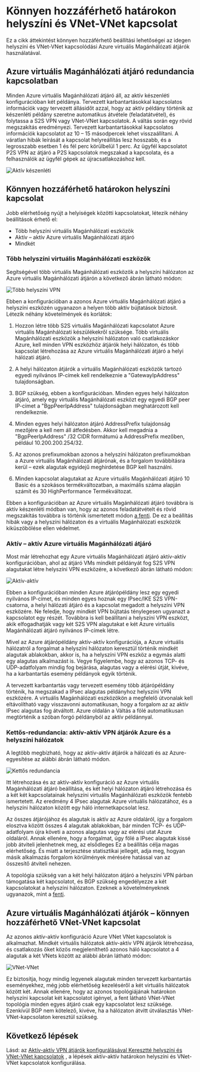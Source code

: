 <properties
   pageTitle="Az Azure virtuális Magánhálózati átjárók könnyen hozzáférhető konfigurációk áttekintése |} Microsoft Azure"
   description="Ez a cikk áttekintést nyújt Azure virtuális Magánhálózati átjárók használatával könnyen hozzáférhető beállítási lehetőségeket."
   services="vpn-gateway"
   documentationCenter="na"
   authors="yushwang"
   manager="rossort"
   editor=""
   tags=""/>

<tags
   ms.service="vpn-gateway"
   ms.devlang="na"
   ms.topic="article"
   ms.tgt_pltfrm="na"
   ms.workload="infrastructure-services"
   ms.date="09/24/2016"
   ms.author="yushwang"/>

# <a name="highly-available-cross-premises-and-vnet-to-vnet-connectivity"></a>Könnyen hozzáférhető határokon helyszíni és VNet-VNet kapcsolat

Ez a cikk áttekintést könnyen hozzáférhető beállítási lehetőségei az idegen helyszíni és VNet-VNet kapcsolódási Azure virtuális Magánhálózati átjárók használatával.

## <a name = "activestandby"></a>Azure virtuális Magánhálózati átjáró redundancia kapcsolatban

Minden Azure virtuális Magánhálózati átjáró áll, az aktív készenléti konfigurációban két példánya. Tervezett karbantartásokkal kapcsolatos információk vagy tervezett állásidőt azzal, hogy az aktív példány történik az készenléti példány szeretne automatikus átvétele (feladatátvétel), és folytassa a S2S VPN vagy VNet-VNet kapcsolatok. A váltás során egy rövid megszakítás eredményezi. Tervezett karbantartásokkal kapcsolatos információk kapcsolatot az 10 – 15 másodpercek lehet visszaállítani. A váratlan hibák leírását a kapcsolat helyreállítás lesz hosszabb, és a legrosszabb esetben 1 és fél perc körülbelül 1 perc. Az ügyfél kapcsolatot P2S VPN az átjáró a P2S kapcsolatok megszakad a kapcsolata, és a felhasználók az ügyfél gépek az újracsatlakozáshoz kell.

![Aktív készenléti](./media/vpn-gateway-highlyavailable/active-standby.png)

## <a name="highly-available-cross-premises-connectivity"></a>Könnyen hozzáférhető határokon helyszíni kapcsolat

Jobb elérhetőség nyújt a helyiségek közötti kapcsolatokat, létezik néhány beállítások érhető el:

- Több helyszíni virtuális Magánhálózati eszközök
- Aktív – aktív Azure virtuális Magánhálózati átjáró
- Mindkét

### <a name = "activeactiveonprem"></a>Több helyszíni virtuális Magánhálózati eszközök

Segítségével több virtuális Magánhálózati eszközök a helyszíni hálózaton az Azure virtuális Magánhálózati átjárón a következő ábrán látható módon:

![Több helyszíni VPN](./media/vpn-gateway-highlyavailable/multiple-onprem-vpns.png)

Ebben a konfigurációban a azonos Azure virtuális Magánhálózati átjáró a helyszíni eszközén ugyanazon a helyen több aktív bújtatások biztosít. Létezik néhány követelmények és korlátok:

1. Hozzon létre több S2S virtuális Magánhálózati kapcsolatot Azure virtuális Magánhálózati készülékekről szüksége. Több virtuális Magánhálózati eszközök a helyszíni hálózaton való csatlakozáskor Azure, kell minden VPN eszközhöz átjárók helyi hálózaton, és több kapcsolat létrehozása az Azure virtuális Magánhálózati átjáró a helyi hálózati átjáró.

2. A helyi hálózaton átjárók a virtuális Magánhálózati eszközök tartozó egyedi nyilvános IP-címek kell rendelkeznie a "GatewayIpAddress" tulajdonságban.

3. BGP szükség, ebben a konfigurációban. Minden egyes helyi hálózaton átjáró, amely egy virtuális Magánhálózati eszközt egy egyedi BGP peer IP-címet a "BgpPeerIpAddress" tulajdonságban meghatározott kell rendelkeznie.

4. Minden egyes helyi hálózaton átjáró AddressPrefix tulajdonság mezőjére a kell nem áll átfedésben. Akkor kell megadnia a "BgpPeerIpAddress" /32 CIDR formátumú a AddressPrefix mezőben, például 10.200.200.254/32.

5. Az azonos prefixumokban azonos a helyszíni hálózaton prefixumokban a Azure virtuális Magánhálózati átjárónak, és a forgalom továbbításra kerül – ezek alagutak egyidejű meghirdetése BGP kell használni.

6. Minden kapcsolat alagutakat az Azure virtuális Magánhálózati átjáró 10 Basic és a szokásos termékváltozatban, a maximális száma alapján számít és 30 HighPerformance Termékváltozat. 

Ebben a konfigurációban az Azure virtuális Magánhálózati átjáró továbbra is aktív készenléti módban van, hogy az azonos feladatátvételt és rövid megszakítás továbbra is történik ismertetett módon [a fenti](#activestandby). De ez a beállítás hibák vagy a helyszíni hálózaton és a virtuális Magánhálózati eszközök kiküszöbölése ellen védelmet.
 
### <a name="active-active-azure-vpn-gateway"></a>Aktív – aktív Azure virtuális Magánhálózati átjáró

Most már létrehozhat egy Azure virtuális Magánhálózati átjáró aktív-aktív konfigurációban, ahol az átjáró VMs mindkét példányát fog S2S VPN alagutakat létre helyszíni VPN eszközére, a következő ábrán látható módon:

![Aktív-aktív](./media/vpn-gateway-highlyavailable/active-active.png)

Ebben a konfigurációban minden Azure átjárópéldány lesz egy egyedi nyilvános IP-címet, és minden egyes hoznak egy IPsec/IKE S2S VPN-csatorna, a helyi hálózati átjáró és a kapcsolat megadott a helyszíni VPN eszközére. Ne feledje, hogy mindkét VPN bújtatás ténylegesen ugyanazt a kapcsolatot egy részét. Továbbra is kell beállítani a helyszíni VPN eszközt, akik elfogadhatják vagy két S2S VPN alagutakat e két Azure virtuális Magánhálózati átjáró nyilvános IP-címek létre.

Mivel az Azure átjárópéldány aktív-aktív konfigurációja, a Azure virtuális hálózatról a forgalmat a helyszíni hálózaton keresztül történik mindkét alagutak ablakokban, akkor is, ha a helyszíni VPN eszköz a egymás alatti egy alagutas alkalmazást is. Vegye figyelembe, hogy az azonos TCP- és UDP-adatfolyam mindig fog bejárása, alagutas vagy a elérési útját, kivéve, ha a karbantartás esemény példányok egyik történik.

A tervezett karbantartás vagy tervezett esemény több átjárópéldány történik, ha megszakad a IPsec alagutas példányhoz helyszíni VPN eszközére. A virtuális Magánhálózati eszközökön a megfelelő útvonalak kell eltávolítható vagy visszavonni automatikusan, hogy a forgalom az az aktív IPsec alagutas fog átváltott. Azure oldalán a Váltás a fölé automatikusan megtörténik a szóban forgó példányból az aktív példánnyal.

### <a name="dual-redundancy-active-active-vpn-gateways-for-both-azure-and-on-premises-networks"></a>Kettős-redundancia: aktív-aktív VPN átjárók Azure és a helyszíni hálózatok

A legtöbb megbízható, hogy az aktív-aktív átjárók a hálózati és az Azure-egyesítése az alábbi ábrán látható módon.

![Kettős redundancia](./media/vpn-gateway-highlyavailable/dual-redundancy.png)

Itt létrehozása és az aktív-aktív konfiguráció az Azure virtuális Magánhálózati átjáró beállítása, és két helyi hálózaton átjáró létrehozása és a két két kapcsolatainak helyszíni virtuális Magánhálózati eszközök fentebb ismertetett. Az eredmény 4 IPsec alagutak Azure virtuális hálózatához, és a helyszíni hálózaton között egy háló internetkapcsolat lesz.

Az összes átjárójához és alagutak is aktív az Azure oldaláról, így a forgalom elosztva között összes 4 alagutak ablakokban, bár minden TCP- és UDP-adatfolyam újra követi a azonos alagutas vagy az elérési utat Azure oldaláról. Annak ellenére, hogy a forgalmat, úgy fölé a IPsec alagutak kissé jobb átviteli jelenhetnek meg, az elsődleges Ez a beállítás célja magas elérhetőség. És miatt a terjesztése statisztikai jellegét, adja meg, hogyan másik alkalmazás forgalom körülmények mérésére hatással van az összesítő átviteli nehezen.

A topológia szükség van a két helyi hálózaton átjáró a helyszíni VPN párban támogatása két kapcsolatot, és BGP szükség engedélyezze a két kapcsolatokat a helyszíni hálózaton. Ezeknek a követelményeknek ugyanazok, mint a [fenti](#activeactiveonprem). 

## <a name="highly-available-vnet-to-vnet-connectivity-through-azure-vpn-gateways"></a>Azure virtuális Magánhálózati átjárók – könnyen hozzáférhető VNet-VNet kapcsolat

Az azonos aktív-aktív konfiguráció Azure VNet VNet kapcsolatok is alkalmazhat. Mindkét virtuális hálózatok aktív-aktív VPN átjárók létrehozása, és csatlakozás őket közös megjeleníthető azonos háló kapcsolatot a 4 alagutak a két VNets között az alábbi ábrán látható módon:

![VNet-VNet](./media/vpn-gateway-highlyavailable/vnet-to-vnet.png)

Ez biztosítja, hogy mindig legyenek alagutak minden tervezett karbantartás eseményekhez, még jobb elérhetőség kezeléséről a két virtuális hálózatok között két. Annak ellenére, hogy az azonos topológiájának határokon helyszíni kapcsolat két kapcsolatot igényel, a fent látható VNet-VNet topológia minden egyes átjáró csak egy kapcsolatot lesz szüksége. Ezenkívül BGP nem kötelező, kivéve, ha a hálózaton átvitt útválasztás VNet-VNet-kapcsolaton keresztül szükség.


## <a name="next-steps"></a>Következő lépések

Lásd: az [Aktív-aktív VPN átjárók konfigurálásával Keresztté helyszíni és VNet-VNet kapcsolatok](vpn-gateway-activeactive-rm-powershell.md) , a lépések aktív-aktív határokon helyszíni és VNet-VNet kapcsolatok konfigurálása.
